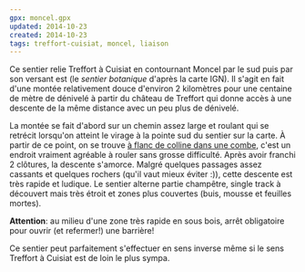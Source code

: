 ```yaml
---
gpx: moncel.gpx
updated: 2014-10-23
created: 2014-10-23
tags: treffort-cuisiat, moncel, liaison
---
```


Ce sentier relie Treffort à Cuisiat en contournant Moncel par le sud puis par
son versant est (le *sentier botanique* d'après la carte IGN). Il s'agit en fait
d'une montée relativement douce d'environ 2 kilomètres pour une centaine de
mètre de dénivelé à partir du château de Treffort qui donne accès à une descente
de la même distance avec un peu plus de dénivelé.

La montée se fait d'abord sur un chemin assez large et roulant qui se retrécit
lorsqu'on atteint le virage à la pointe sud du sentier sur la carte. À partir de ce point, on se
trouve [à flanc de colline dans une combe](/photos/sentier-botannique-de-moncel-direction-treffort/), c'est un endroit vraiment agréable à
rouler sans grosse difficulté. Après avoir franchi 2 clôtures, la descente
s'amorce. Malgré quelques passages assez cassants et quelques rochers (qu'il vaut
mieux éviter :)), cette descente est très rapide et ludique. Le sentier alterne
partie champêtre, single track à découvert mais très étroit et zones plus
couvertes (buis, mousse et feuilles mortes).

**Attention**: au milieu d'une zone très rapide en sous bois, arrêt obligatoire
pour ouvrir (et refermer!) une barrière!

Ce sentier peut parfaitement s'effectuer en sens inverse même si le sens Treffort à
Cuisiat est de loin le plus sympa.
